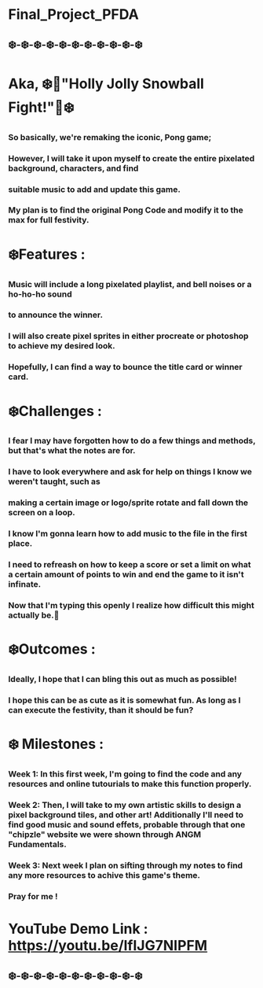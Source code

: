 # Final_Project_PFDA

## ❄️-❄️-❄️-❄️-❄️-❄️-❄️-❄️-❄️-❄️-❄️

# Aka, ❄️🎄"Holly Jolly Snowball Fight!"🎄❄️
###   So basically, we're remaking the iconic, Pong game;
###   However, I will take it upon myself to create the entire pixelated background, characters, and find
###   suitable music to add and update this game.
###   My plan is to find the original Pong Code and modify it to the max for full festivity.


# ❄️Features : 
###   Music will include a long pixelated playlist, and bell noises or a ho-ho-ho sound
###   to announce the winner. 
###   I will also create pixel sprites in either procreate or photoshop to achieve my desired look.
###   Hopefully, I can find a way to bounce the title card or winner card.

# ❄️Challenges :
### I fear I may have forgotten how to do a few things and methods, but that's what the notes are for.
### I have to look everywhere and ask for help on things I know we weren't taught, such as
### making a certain image or logo/sprite rotate and fall down the screen on a loop.
### I know I'm gonna learn how to add music to the file in the first place.
### I need to refreash on how to keep a score or set a limit on what a certain amount of points to win and end the game to it isn't infinate.
### Now that I'm typing this openly I realize how difficult this might actually be.🥲

# ❄️Outcomes :
### Ideally, I hope that I can bling this out as much as possible!
### I hope this can be as cute as it is somewhat fun. As long as I can execute the festivity, than it should be fun?

# ❄️ Milestones :
### Week 1: In this first week, I'm going to find the code and any resources and online tutourials to make this function properly.
### Week 2: Then, I will take to my own artistic skills to design a pixel background tiles, and other art! Additionally I'll need to find good music and sound effets, probable through that one "chipzle" website we were shown through ANGM Fundamentals.
### Week 3: Next week I plan on sifting through my notes to find any more resources to achive this game's theme.

### Pray for me !
# YouTube Demo Link : https://youtu.be/IfIJG7NIPFM

## ❄️-❄️-❄️-❄️-❄️-❄️-❄️-❄️-❄️-❄️-❄️